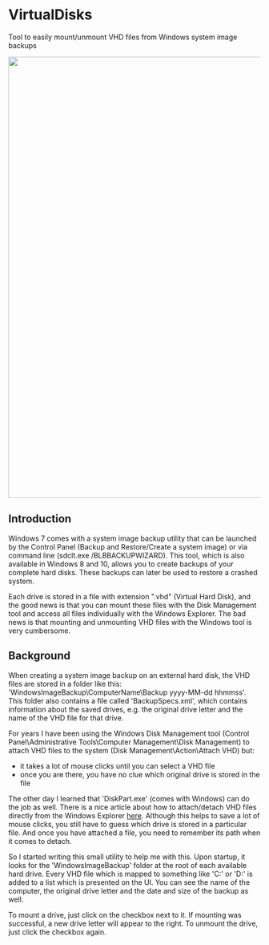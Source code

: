 # VirtualDisks
Tool to easily mount/unmount VHD files from Windows system image backups

<img src="https://s27.postimg.org/nfd3cen1v/Virtual_Disks.jpg" style="width:880px;">

## Introduction

Windows 7 comes with a system image backup utility that can be launched by the Control Panel (Backup and Restore/Create a system image) or via command line (sdclt.exe /BLBBACKUPWIZARD). This tool, which is also available in Windows 8 and 10, allows you to create backups of your complete hard disks. These backups can later be used to restore a crashed system.

Each drive is stored in a file with extension ".vhd" (Virtual Hard Disk), and the good news is that you can mount these files with the Disk Management tool and access all files individually with the Windows Explorer. The bad news is that mounting and unmounting VHD files with the Windows tool is very cumbersome.

## Background

When creating a system image backup on an external hard disk, the VHD files are stored in a folder like this: 'WindowsImageBackup\ComputerName\Backup yyyy-MM-dd hhmmss'. This folder also contains a file called 'BackupSpecs.xml', which contains information about the saved drives, e.g. the original drive letter and the name of the VHD file for that drive.

For years I have been using the Windows Disk Management tool (Control Panel\Administrative Tools\Computer Management\Disk Management) to attach VHD files to the system (Disk Management\Action\Attach VHD) but:

* it takes a lot of mouse clicks until you can select a VHD file
* once you are there, you have no clue which original drive is stored in the file

The other day I learned that 'DiskPart.exe' (comes with Windows) can do the job as well. There is a nice article about how to attach/detach VHD files directly from the Windows Explorer [here](http://www.howtogeek.com/51174/mount-and-unmount-a-vhd-file-in-windows-explorer-via-a-right-click/). Although this helps to save a lot of mouse clicks, you still have to guess which drive is stored in a particular file. And once you have attached a file, you need to remember its path when it comes to detach.

So I started writing this small utility to help me with this. Upon startup, it looks for the 'WindowsImageBackup' folder at the root of each available hard drive. Every VHD file which is mapped to something like 'C:\' or 'D:\' is added to a list which is presented on the UI. You can see the name of the computer, the original drive letter and the date and size of the backup as well.

To mount a drive, just click on the checkbox next to it. If mounting was successful, a new drive letter will appear to the right. To unmount the drive, just click the checkbox again.